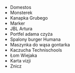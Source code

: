 - Domestos
- Monsterek
- Kanapka Grubego
- Marker
- JBL Artura
- Portfel adama czyża
- Spalony burger Humana
- Maszynka do wąsa gontarka
- Kaczucha Technischools
- Łom Wiejaka
- Karta vizji
- Znicz 
